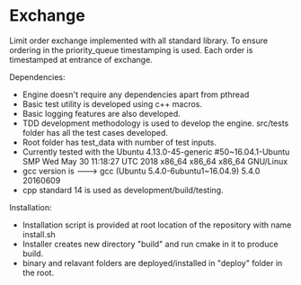 # Exchange
Limit order exchange implemented with all standard library. To ensure ordering in the priority_queue timestamping is used. Each order is timestamped at entrance of exchange.

Dependencies:

- Engine doesn't require any dependencies apart from pthread
- Basic test utility is developed using c++ macros.
- Basic logging features are also developed.
- TDD development methodology is used to develop the engine. src/tests folder has all the test cases developed.
- Root folder has test_data with number of test inputs. 
- Currently tested with the Ubuntu 4.13.0-45-generic #50~16.04.1-Ubuntu SMP Wed May 30 11:18:27 UTC 2018 x86_64 x86_64 x86_64 GNU/Linux
- gcc version is ---> gcc (Ubuntu 5.4.0-6ubuntu1~16.04.9) 5.4.0 20160609
- cpp standard 14 is used as development/build/testing.

Installation:

- Installation script is provided at root location of the repository with name install.sh
- Installer creates new directory "build" and run cmake in it to produce build.
- binary and relavant folders are deployed/installed in "deploy" folder in the root.
